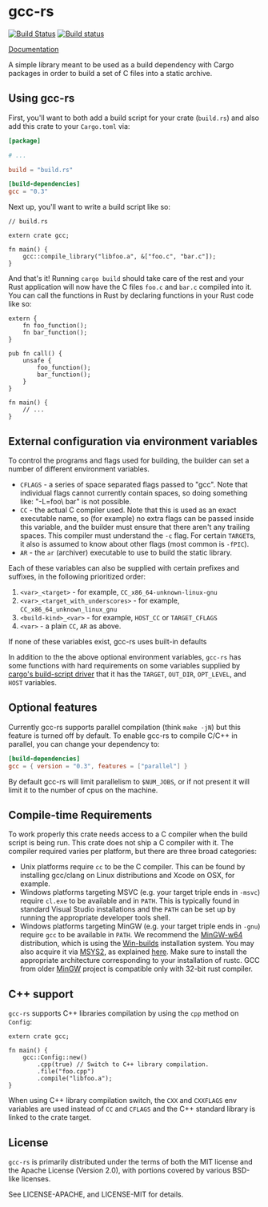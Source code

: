 # gcc-rs

[![Build Status](https://travis-ci.org/alexcrichton/gcc-rs.svg?branch=master)](https://travis-ci.org/alexcrichton/gcc-rs)
[![Build status](https://ci.appveyor.com/api/projects/status/onu270iw98h81nwv?svg=true)](https://ci.appveyor.com/project/alexcrichton/gcc-rs)

[Documentation](http://alexcrichton.com/gcc-rs)

A simple library meant to be used as a build dependency with Cargo packages in
order to build a set of C files into a static archive.

## Using gcc-rs

First, you'll want to both add a build script for your crate (`build.rs`) and
also add this crate to your `Cargo.toml` via:

```toml
[package]

# ...

build = "build.rs"

[build-dependencies]
gcc = "0.3"
```

Next up, you'll want to write a build script like so:

```rust,no_run
// build.rs

extern crate gcc;

fn main() {
    gcc::compile_library("libfoo.a", &["foo.c", "bar.c"]);
}
```

And that's it! Running `cargo build` should take care of the rest and your Rust
application will now have the C files `foo.c` and `bar.c` compiled into it. You
can call the functions in Rust by declaring functions in your Rust code like so:

```
extern {
    fn foo_function();
    fn bar_function();
}

pub fn call() {
    unsafe {
        foo_function();
        bar_function();
    }
}

fn main() {
    // ...
}
```

## External configuration via environment variables

To control the programs and flags used for building, the builder can set a
number of different environment variables.

* `CFLAGS` - a series of space separated flags passed to "gcc". Note that
             individual flags cannot currently contain spaces, so doing
             something like: "-L=foo\ bar" is not possible.
* `CC` - the actual C compiler used. Note that this is used as an exact
         executable name, so (for example) no extra flags can be passed inside
         this variable, and the builder must ensure that there aren't any
         trailing spaces. This compiler must understand the `-c` flag. For
         certain `TARGET`s, it also is assumed to know about other flags (most
         common is `-fPIC`).
* `AR` - the `ar` (archiver) executable to use to build the static library.

Each of these variables can also be supplied with certain prefixes and suffixes,
in the following prioritized order:

1. `<var>_<target>` - for example, `CC_x86_64-unknown-linux-gnu`
2. `<var>_<target_with_underscores>` - for example, `CC_x86_64_unknown_linux_gnu`
3. `<build-kind>_<var>` - for example, `HOST_CC` or `TARGET_CFLAGS`
4. `<var>` - a plain `CC`, `AR` as above.

If none of these variables exist, gcc-rs uses built-in defaults

In addition to the the above optional environment variables, `gcc-rs` has some
functions with hard requirements on some variables supplied by [cargo's
build-script driver][cargo] that it has the `TARGET`, `OUT_DIR`, `OPT_LEVEL`,
and `HOST` variables.

[cargo]: http://doc.crates.io/build-script.html#inputs-to-the-build-script

## Optional features

Currently gcc-rs supports parallel compilation (think `make -jN`) but this
feature is turned off by default. To enable gcc-rs to compile C/C++ in parallel,
you can change your dependency to:

```toml
[build-dependencies]
gcc = { version = "0.3", features = ["parallel"] }
```

By default gcc-rs will limit parallelism to `$NUM_JOBS`, or if not present it
will limit it to the number of cpus on the machine.

## Compile-time Requirements

To work properly this crate needs access to a C compiler when the build script
is being run. This crate does not ship a C compiler with it. The compiler
required varies per platform, but there are three broad categories:

* Unix platforms require `cc` to be the C compiler. This can be found by
  installing gcc/clang on Linux distributions and Xcode on OSX, for example.
* Windows platforms targeting MSVC (e.g. your target triple ends in `-msvc`)
  require `cl.exe` to be available and in `PATH`. This is typically found in
  standard Visual Studio installations and the `PATH` can be set up by running
  the appropriate developer tools shell.
* Windows platforms targeting MinGW (e.g. your target triple ends in `-gnu`)
  require `gcc` to be available in `PATH`. We recommend the
  [MinGW-w64](http://mingw-w64.org) distribution, which is using the
  [Win-builds](http://win-builds.org) installation system.
  You may also acquire it via
  [MSYS2](http://msys2.github.io), as explained [here][msys2-help].  Make sure
  to install the appropriate architecture corresponding to your installation of
  rustc. GCC from older [MinGW](http://www.mingw.org) project is compatible
  only with 32-bit rust compiler.

[msys2-help]: http://github.com/rust-lang/rust#building-on-windows

## C++ support

`gcc-rs` supports C++ libraries compilation by using the `cpp` method on
`Config`:

```rust,no_run
extern crate gcc;

fn main() {
    gcc::Config::new()
        .cpp(true) // Switch to C++ library compilation.
        .file("foo.cpp")
        .compile("libfoo.a");
}
```

When using C++ library compilation switch, the `CXX` and `CXXFLAGS` env
variables are used instead of `CC` and `CFLAGS` and the C++ standard library is
linked to the crate target.

## License

`gcc-rs` is primarily distributed under the terms of both the MIT license and
the Apache License (Version 2.0), with portions covered by various BSD-like
licenses.

See LICENSE-APACHE, and LICENSE-MIT for details.
